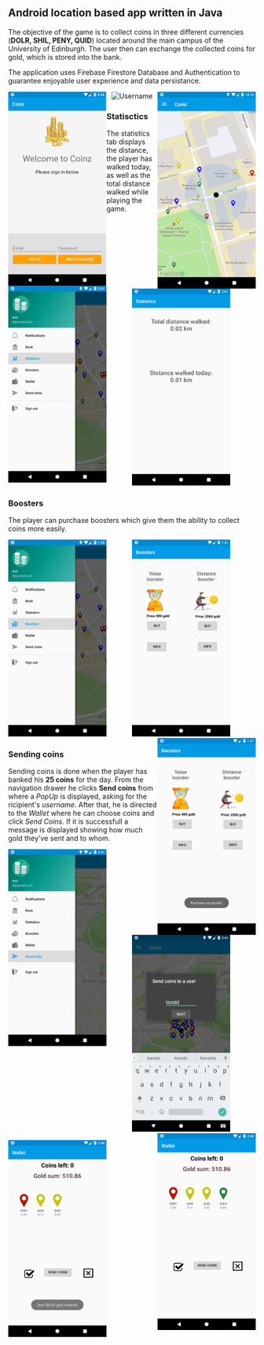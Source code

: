 ## Android location based app written in Java

The objective of the game is to collect coins in three different currencies (**DOLR, SHIL, PENY, QUID**) located around the main campus of the University of Edinburgh. The user then can exchange the collected coins for gold, which is stored into the bank.

The application uses Firebase Firestore Database and Authentication to guarantee enjoyable user experience and data persistance.

<img src="screenshots/LogInScreen.png" alt="Login" align="left" width="200"/>

<p align = "center"/>
<img src="screenshots" alt="Username" width="200"/>

<img src="screenshots/mapActivity.png" alt="Map" align="right" width="200"/>


### Statisctics

The statistics tab displays the distance, the player has walked today, as well as the total distance walked while playing the game.

<img src="screenshots/navDrawerStatistics.png" alt="Statistics Tab" align="left" width="200"/>

<p align = "center"/>
<img src="screenshots/StatisticsScreen.png" alt="Statistics Screen" width="200"/>


### Boosters

The player can purchase boosters which give them the ability to collect coins more easily.



<img src="screenshots/navDrawerBoosters.png" alt="Boosters tab" align="left" width="200"/>

<p align = "center"/>
<img src="screenshots/BoosterScreen.png" alt="Booster screen" width="200"/>

<img src="screenshots/BoosterBought.png" alt="Booster bought" align="right" width="200"/>


### Sending coins

Sending coins is done when the player has banked his **25 coins** for the day. From the navigation drawer he clicks **Send coins** from where a *PopUp* is displayed, asking for the ricipient's *username*. After that, he is directed to the *Wallet* where he can choose coins and click *Send Coins*. If it is successfull a message is displayed showing how much gold they've sent and to whom.

<img src="screenshots/navDrawerSendCoins.png" alt="Send Coins Tab" align="left" width="200"/>

<p align = "center"/>
<img src="screenshots/SendCoinsPopUp.png" alt="Booster Screen" width="200"/>

<img src="screenshots/SendCoinsWallet.png" alt="Booster bouht" align="right"  width="200"/>

<p align = "left"/>
<img src="screenshots/SendCoinsSuccessfull.png" alt="Send Coins Tab" width="200"/>
